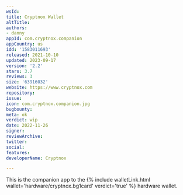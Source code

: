 ```yaml
---
wsId: 
title: Cryptnox Wallet
altTitle: 
authors:
- danny
appId: com.cryptnox.companion
appCountry: us
idd: '1583011693'
released: 2021-10-10
updated: 2023-09-17
version: '2.2'
stars: 3.7
reviews: 3
size: '63916032'
website: https://www.cryptnox.com
repository: 
issue: 
icon: com.cryptnox.companion.jpg
bugbounty: 
meta: ok
verdict: wip
date: 2022-11-26
signer: 
reviewArchive: 
twitter: 
social: 
features: 
developerName: Cryptnox

---
```


This is the companion app to the {% include walletLink.html wallet='hardware/cryptnox.bg1card' verdict='true' %} hardware wallet.